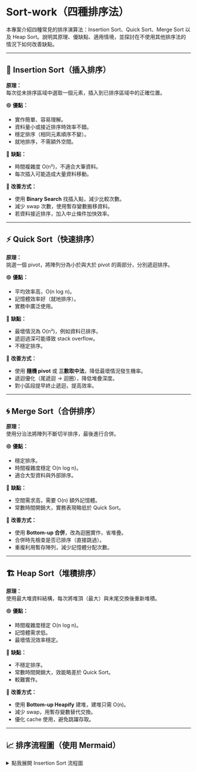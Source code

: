 # Sort-work（四種排序法）

本專案介紹四種常見的排序演算法：Insertion Sort、Quick Sort、Merge Sort 以及 Heap Sort。說明其原理、優缺點、適用情境，並探討在不使用其他排序法的情況下如何改善缺點。

---

## 📌 Insertion Sort（插入排序）

**原理：**  
每次從未排序區域中選取一個元素，插入到已排序區域中的正確位置。

🟢 **優點：**
- 實作簡單、容易理解。
- 資料量小或接近排序時效率不錯。
- 穩定排序（相同元素順序不變）。
- 就地排序，不需額外空間。

🔴 **缺點：**
- 時間複雜度 O(n²)，不適合大筆資料。
- 每次插入可能造成大量資料移動。

🔧 **改善方式：**
- 使用 **Binary Search** 找插入點，減少比較次數。
- 減少 swap 次數，使用暫存變數搬移資料。
- 若資料接近排序，加入中止條件加快效率。

---

## ⚡ Quick Sort（快速排序）

**原理：**  
挑選一個 pivot，將陣列分為小於與大於 pivot 的兩部分，分別遞迴排序。

🟢 **優點：**
- 平均效率高，O(n log n)。
- 記憶體效率好（就地排序）。
- 實務中廣泛使用。

🔴 **缺點：**
- 最壞情況為 O(n²)，例如資料已排序。
- 遞迴過深可能導致 stack overflow。
- 不穩定排序。

🔧 **改善方式：**
- 使用 **隨機 pivot** 或 **三數取中法**，降低最壞情況發生機率。
- 遞迴優化（尾遞迴 → 迴圈），降低堆疊深度。
- 對小區段提早終止遞迴，提高效率。

---

## 🌀 Merge Sort（合併排序）

**原理：**  
使用分治法將陣列不斷切半排序，最後進行合併。

🟢 **優點：**
- 穩定排序。
- 時間複雜度穩定 O(n log n)。
- 適合大型資料與外部排序。

🔴 **缺點：**
- 空間需求高，需要 O(n) 額外記憶體。
- 常數時間開銷大，實務表現略低於 Quick Sort。

🔧 **改善方式：**
- 使用 **Bottom-up 合併**，改為迴圈實作，省堆疊。
- 合併時先檢查是否已排序（直接跳過）。
- 重複利用暫存陣列，減少記憶體分配次數。

---

## 🏗️ Heap Sort（堆積排序）

**原理：**  
使用最大堆資料結構，每次將堆頂（最大）與末尾交換後重新堆積。

🟢 **優點：**
- 時間複雜度穩定 O(n log n)。
- 記憶體需求低。
- 最壞情況效率穩定。

🔴 **缺點：**
- 不穩定排序。
- 常數時間開銷大，效能略差於 Quick Sort。
- 較難實作。

🔧 **改善方式：**
- 使用 **Bottom-up Heapify** 建堆，建堆只需 O(n)。
- 減少 swap，用暫存變數替代交換。
- 優化 cache 使用，避免跳躍存取。

---


## 📈 排序流程圖（使用 Mermaid）


<details>
<summary>點我展開 Insertion Sort 流程圖</summary>

```mermaid
flowchart TD
    A[開始] --> B[從第二項開始]
    B --> C{是否到結尾?}
    C -->|否| D[取出當前元素]
    D --> E[向左比較已排序元素]
    E --> F{是否找到較小值?}
    F -->|是| G[插入當前元素]
    G --> C
    F -->|否| G
    C -->|是| H[結束]
